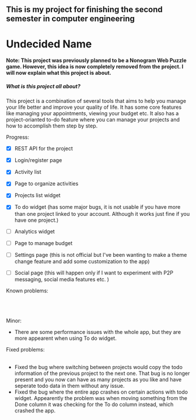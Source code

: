 ## This is my project for finishing the second semester in computer engineering

# Undecided Name

#### Note: This project was previously planned to be a Nonogram Web Puzzle game. However, this idea is now completely removed from the project. I will now explain what this project is about.

##### <bold>What is this project all about?</bold>

This project is a combination of several tools that aims to help you manage your life better and improve your quality of life. It has some core features like managing your appointments, viewing your budget etc. It also has a project-orianted to-do feature where you can manage your projects and how to accomplish them step by step. 


Progress:
 - [x] REST API for the project
 - [x] Login/register page
 - [x] Activity list
 - [x] Page to organize activities
 - [x] Projects list widget
 - [x] To do widget (has some major bugs, it is not usable if you have more than one project linked to your account. Although it works just fine if you have one project.)
 - [ ] Analytics widget
 - [ ] Page to manage budget
 - [ ] Settings page (this is not official but I've been wanting to make a theme change feature and add some customization to the app)
 - [ ] Social page (this will happen only if I want to experiment with P2P messaging, social media features etc. )


Known problems:
<br></br>

  <br></br>
 Minor:
  * There are some performance issues with the whole app, but they are more appearent when using To do widget.  

Fixed problems:
<br></br>
  * Fixed the bug where switching between projects would copy the todo information of the previous project to the next one. That bug is no longer present and you now can have as many projects as you like and have seperate todo data in them without any issue.
  * Fixed the bug where the entire app crashes on certain actions with todo widget. Appearently the problem was when moving something from the Done column it was checking for the To do column instead, which crashed the app.
